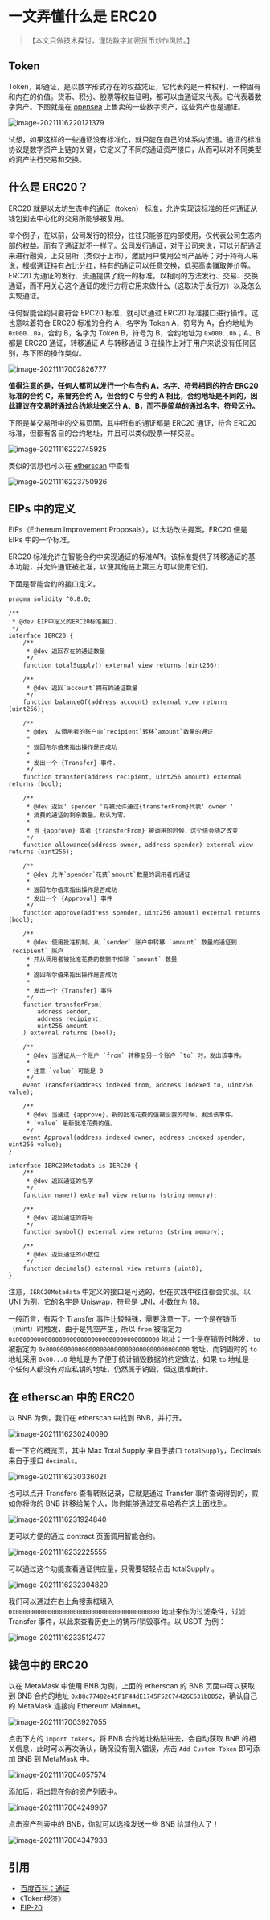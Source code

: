 # 一文弄懂什么是 ERC20

> 【本文只做技术探讨，谨防数字加密货币炒作风险。】



## Token

Token，即通证，是以数字形式存在的权益凭证，它代表的是一种权利，一种固有和内在的价值。货币、积分、股票等权益证明，都可以由通证来代表。它代表着数字资产。下图就是在 [opensea](https://opensea.io/) 上售卖的一些数字资产，这些资产也是通证。

![image-20211116220121379](https://img-thestarboys.oss-cn-beijing.aliyuncs.com/img/image-20211116220121379.png)



试想，如果这样的一些通证没有标准化，就只能在自己的体系内流通。通证的标准协议是数字资产上链的关键，它定义了不同的通证资产接口，从而可以对不同类型的资产进行交易和交换。



## 什么是 ERC20？

ERC20 就是以太坊生态中的通证（token） 标准，允许实现该标准的任何通证从钱包到去中心化的交易所能够被复用。



举个例子，在以前，公司发行的积分，往往只能够在内部使用，仅代表公司生态内部的权益。而有了通证就不一样了。公司发行通证，对于公司来说，可以分配通证来进行融资，上交易所（类似于上市），激励用户使用公司产品等；对于持有人来说，根据通证持有占比分红，持有的通证可以任意交换，低买高卖赚取差价等。ERC20 为通证的发行、流通提供了统一的标准，以相同的方法发行、交易、交换通证，而不用关心这个通证的发行方将它用来做什么（这取决于发行方）以及怎么实现通证。



任何智能合约只要符合 ERC20 标准，就可以通过 ERC20 标准接口进行操作。这也意味着符合 ERC20 标准的合约 A，名字为 Token A，符号为 A，合约地址为 `0x000..0a`，合约 B，名字为 Token B，符号为 B，合约地址为 `0x000..0b`；A、B 都是 ERC20 通证，转移通证 A 与转移通证 B 在操作上对于用户来说没有任何区别，与下图的操作类似。

![image-20211117002826777](https://img-thestarboys.oss-cn-beijing.aliyuncs.com/img/image-20211117002826777.png)



**值得注意的是，任何人都可以发行一个与合约 A，名字、符号相同的符合 ERC20 标准的合约 C，来冒充合约 A，但合约 C 与合约 A 相比，合约地址是不同的，因此建议在交易时通过合约地址来区分 A、B，而不是简单的通过名字、符号区分。**



下图是某交易所中的交易页面，其中所有的通证都是 ERC20 通证，符合 ERC20 标准，但都有各自的合约地址，并且可以类似股票一样交易。

![image-20211116222745925](https://img-thestarboys.oss-cn-beijing.aliyuncs.com/img/image-20211116222745925.png)



类似的信息也可以在 [etherscan](https://etherscan.io/) 中查看

![image-20211116223750926](https://img-thestarboys.oss-cn-beijing.aliyuncs.com/img/image-20211116223750926.png)



## EIPs 中的定义

EIPs（Ethereum Improvement Proposals），以太坊改进提案，ERC20 便是 EIPs 中的一个标准。

ERC20 标准允许在智能合约中实现通证的标准API。该标准提供了转移通证的基本功能，并允许通证被批准，以便其他链上第三方可以使用它们。



下面是智能合约的接口定义。

```solidity
pragma solidity ^0.8.0;

/**
 * @dev EIP中定义的ERC20标准接口.
 */
interface IERC20 {
    /**
     * @dev 返回存在的通证数量
     */
    function totalSupply() external view returns (uint256);

    /**
     * @dev 返回`account`拥有的通证数量
     */
    function balanceOf(address account) external view returns (uint256);

    /**
     * @dev  从调用者的账户向`recipient`转移`amount`数量的通证
     *
     * 返回布尔值来指出操作是否成功
     *
     * 发出一个 {Transfer} 事件.
     */
    function transfer(address recipient, uint256 amount) external returns (bool);

    /**
     * @dev 返回' spender '将被允许通过{transferFrom}代表' owner '
     * 消费的通证的剩余数量。默认为零。
     *
     * 当 {approve} 或者 {transferFrom} 被调用的时候，这个值会随之改变
     */
    function allowance(address owner, address spender) external view returns (uint256);

    /**
     * @dev 允许`spender`花费`amount`数量的调用者的通证
     *
     * 返回布尔值来指出操作是否成功
     * 发出一个 {Approval} 事件
     */
    function approve(address spender, uint256 amount) external returns (bool);

    /**
     * @dev 使用批准机制，从 `sender` 账户中转移 `amount` 数量的通证到 `recipient` 账户
     * 并从调用者被批准花费的数额中扣除 `amount` 数量
     *
     * 返回布尔值来指出操作是否成功
     *
     * 发出一个 {Transfer} 事件
     */
    function transferFrom(
        address sender,
        address recipient,
        uint256 amount
    ) external returns (bool);

    /**
     * @dev 当通证从一个账户 `from` 转移至另一个账户 `to` 时，发出该事件。
     *
     * 注意 `value` 可能是 0
     */
    event Transfer(address indexed from, address indexed to, uint256 value);

    /**
     * @dev 当通过 {approve}，新的批准花费的值被设置的时候，发出该事件。
     * `value` 是新批准花费的值。
     */
    event Approval(address indexed owner, address indexed spender, uint256 value);
}

interface IERC20Metadata is IERC20 {
    /**
     * @dev 返回通证的名字
     */
    function name() external view returns (string memory);

    /**
     * @dev 返回通证的符号
     */
    function symbol() external view returns (string memory);

    /**
     * @dev 返回通证的小数位
     */
    function decimals() external view returns (uint8);
}
```



注意，`IERC20Metadata` 中定义的接口是可选的，但在实践中往往都会实现。以 UNI 为例，它的名字是 Uniswap，符号是 UNI，小数位为 18。



一般而言，有两个 Transfer 事件比较特殊，需要注意一下。一个是在铸币（mint）时触发，由于是凭空产生，所以 `from` 被指定为 `0x0000000000000000000000000000000000000000` 地址；一个是在销毁时触发，`to` 被指定为 `0x0000000000000000000000000000000000000000` 地址，而销毁时的 `to` 地址采用 `0x00...0` 地址是为了便于统计销毁数据的约定做法，如果 `to` 地址是一个任何人都没有对应私钥的地址，仍然属于销毁，但这很难统计。



## 在 etherscan 中的 ERC20

以 BNB 为例，我们在 etherscan 中找到 BNB，并打开。

![image-20211116230240090](https://img-thestarboys.oss-cn-beijing.aliyuncs.com/img/image-20211116230240090.png)



看一下它的概览页，其中 Max Total Supply 来自于接口 `totalSupply`，Decimals 来自于接口 `decimals`。

![image-20211116230336021](https://img-thestarboys.oss-cn-beijing.aliyuncs.com/img/image-20211116230336021.png)



也可以点开 Transfers 查看转账记录，它就是通过 Transfer 事件查询得到的，假如你将你的 BNB 转移给某个人，你也能够通过交易哈希在这上面找到。

![image-20211116231924840](https://img-thestarboys.oss-cn-beijing.aliyuncs.com/img/image-20211116231924840.png)



更可以方便的通过 contract 页面调用智能合约。

![image-20211116232225555](https://img-thestarboys.oss-cn-beijing.aliyuncs.com/img/image-20211116232225555.png)



可以通过这个功能查看通证供应量，只需要轻轻点击 totalSupply 。

![image-20211116232304820](https://img-thestarboys.oss-cn-beijing.aliyuncs.com/img/image-20211116232304820.png)



我们可以通过在右上角搜索框填入 `0x0000000000000000000000000000000000000000` 地址来作为过滤条件，过滤 Transfer 事件，以此来查看历史上的铸币/销毁事件。以 USDT 为例：

![image-20211116233512477](https://img-thestarboys.oss-cn-beijing.aliyuncs.com/img/image-20211116233512477.png)



## 钱包中的 ERC20

以在 MetaMask 中使用 BNB 为例，上面的 etherscan 的 BNB 页面中可以获取到 BNB 合约的地址 `0xB8c77482e45F1F44dE1745F52C74426C631bDD52`，确认自己的 MetaMask 连接向 Ethereum Mainnet。

![image-20211117003927055](https://img-thestarboys.oss-cn-beijing.aliyuncs.com/img/image-20211117003927055.png)



点击下方的 `import tokens`，将 BNB 合约地址粘贴进去，会自动获取 BNB 的相关信息，此时可以再次确认，确保没有倒入错误，点击 `Add Custom Token` 即可添加 BNB 到 MetaMask 中。

![image-20211117004057574](https://img-thestarboys.oss-cn-beijing.aliyuncs.com/img/image-20211117004057574.png)



添加后，将出现在你的资产列表中。

![image-20211117004249967](https://img-thestarboys.oss-cn-beijing.aliyuncs.com/img/image-20211117004249967.png)



点击资产列表中的 BNB，你就可以选择发送一些 BNB 给其他人了！

![image-20211117004347938](https://img-thestarboys.oss-cn-beijing.aliyuncs.com/img/image-20211117004347938.png)

## 引用

- [百度百科：通证](https://baike.baidu.com/item/%E9%80%9A%E8%AF%81/24281877?fr=aladdin)
- 《Token经济》
- [EIP-20](https://eips.ethereum.org/EIPS/eip-20)

